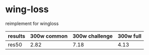 # wing-loss

reimplement for wingloss

| results | 300w common | 300w challenge | 300w full|
| ------- | ----------- | -------------- | ---------|
|  res50  |   2.82      |    7.18        |   4.13   |  
